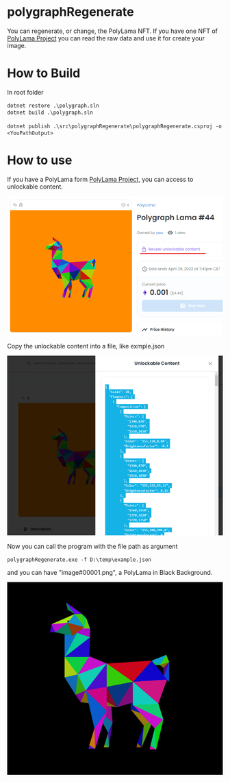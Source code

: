 # polygraphRegenerate
You can regenerate, or change, the PolyLama NFT. If you have one NFT of [PolyLama Project](https://opensea.io/collection/polylama) you can read the raw data and use it for create your image.



# How to Build 

In root folder

```
dotnet restore .\polygraph.sln
dotnet build .\polygraph.sln

dotnet publish .\src\polygraphRegenerate\polygraphRegenerate.csproj -o <YouPathOutput>
```

# How to use

If you have a PolyLama form [PolyLama Project](https://opensea.io/collection/polylama), you can access to unlockable content.

![](/repository/image01.png)

Copy the unlockable content into a file, like exmple.json

![](/repository/image02.png)


Now you can call the program with the file path as argument

```
polygraphRegenerate.exe -f D:\temp\example.json
```

and you can have "image#00001.png", a PolyLama in Black Background.

![](/repository/image03.png)
